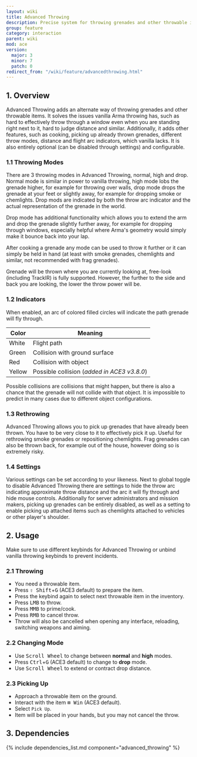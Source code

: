 ```yaml
---
layout: wiki
title: Advanced Throwing
description: Precise system for throwing grenades and other throwable items.
group: feature
category: interaction
parent: wiki
mod: ace
version:
  major: 3
  minor: 7
  patch: 0
redirect_from: "/wiki/feature/advancedthrowing.html"
---
```


## 1. Overview

Advanced Throwing adds an alternate way of throwing grenades and other throwable items. It solves the issues vanilla Arma throwing has, such as hard to effectively throw through a window even when you are standing right next to it, hard to judge distance and similar. Additionally, it adds other features, such as cooking, picking up already thrown grenades, different throw modes, distance and flight arc indicators, which vanilla lacks. It is also entirely optional (can be disabled through settings) and configurable.

### 1.1 Throwing Modes

There are 3 throwing modes in Advanced Throwing, normal, high and drop. Normal mode is similar in power to vanilla throwing, high mode lobs the grenade higher, for example for throwing over walls, drop mode drops the grenade at your feet or slightly away, for example for dropping smoke or chemlights. Drop mods are indicated by both the throw arc indicator and the actual representation of the grenade in the world.

Drop mode has additional functionality which allows you to extend the arm and drop the grenade slightly further away, for example for dropping through windows, especially helpful where Arma's geometry would simply make it bounce back into your lap.

After cooking a grenade any mode can be used to throw it further or it can simply be held in hand (at least with smoke grenades, chemlights and similar, not recommended with frag grenades).

Grenade will be thrown where you are currently looking at, free-look (including TrackIR) is fully supported. However, the further to the side and back you are looking, the lower the throw power will be.

### 1.2 Indicators

When enabled, an arc of colored filled circles will indicate the path grenade will fly through.

Color | Meaning
----- | --------
White | Flight path
Green | Collision with ground surface
Red | Collision with object
Yellow | Possible collision (_added in ACE3 v3.8.0_)

Possible collisions are collisions that might happen, but there is also a chance that the grenade will not collide with that object. It is impossible to predict in many cases due to different object configurations.

### 1.3 Rethrowing

Advanced Throwing allows you to pick up grenades that have already been thrown. You have to be very close to it to effectively pick it up. Useful for rethrowing smoke grenades or repositioning chemlights. Frag grenades can also be thrown back, for example out of the house, however doing so is extremely risky.

### 1.4 Settings

Various settings can be set according to your likeness. Next to global toggle to disable Advanced Throwing there are settings to hide the throw arc indicating approximate throw distance and the arc it will fly through and hide mouse controls. Additionally for server administrators and mission makers, picking up grenades can be entirely disabled, as well as a setting to enable picking up attached items such as chemlights attached to vehicles or other player's shoulder.


## 2. Usage

Make sure to use different keybinds for Advanced Throwing or unbind vanilla throwing keybinds to prevent incidents.

### 2.1 Throwing
- You need a throwable item.
- Press <kbd>⇧&nbsp;Shift</kbd>+<kbd>G</kbd> (ACE3 default) to prepare the item.
- Press the keybind again to select next throwable item in the inventory.
- Press <kbd>LMB</kbd> to throw.
- Press <kbd>MMB</kbd> to prime/cook.
- Press <kbd>RMB</kbd> to cancel throw.
- Throw will also be cancelled when opening any interface, reloading, switching weapons and aiming.

### 2.2 Changing Mode
- Use <kbd>Scroll Wheel</kbd> to change between **normal** and **high** modes.
- Press <kbd>Ctrl</kbd>+<kbd>G</kbd> (ACE3 default) to change to **drop** mode.
- Use <kbd>Scroll Wheel</kbd> to extend or contract drop distance.

### 2.3 Picking Up
- Approach a throwable item on the ground.
- Interact with the item <kbd>⊞&nbsp;Win</kbd> (ACE3 default).
- Select `Pick Up`.
- Item will be placed in your hands, but you may not cancel the throw.


## 3. Dependencies

{% include dependencies_list.md component="advanced_throwing" %}

